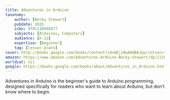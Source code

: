 ```yaml
---
title: Adventures in Arduino
taxonomy:
	author: [Becky Stewart]
	pubdate: 2015
	isbn: 9781118948477
	subjects: [Arduinos, Computers]
	audience: [K-12]
	expertise: [Beginner]
	tag: [lesson plans]
cover: http://books.google.com/books/content?id=HEjjBwAAQBAJ&printsec=frontcover&img=1&zoom=1&edge=curl&source=gbs_api
amazon: https://www.amazon.com/Adventures-Arduino-Becky-Stewart/dp/1118948475/ref=sr_1_1?ie=UTF8&qid=1541632403&sr=8-1&keywords=adventures+in+arduino&dpID=51kUEtA7W4L&preST=_SX258_BO1,204,203,200_QL70_&dpSrc=srch
worldcat: nil
google: https://books.google.com/books/about/Adventures_in_Arduino.html?hl=&id=HEjjBwAAQBAJ
---
```

Adventures in Arduino is the beginner's guide to Arduino programming, designed specifically for readers who want to learn about Arduino, but don't know where to begin.